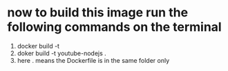 # now to build this image run the following commands on the terminal 

1. docker build -t <name of your image> <path of the docker file >
2. doker build -t youtube-nodejs .
3. here . means the Dockerfile is in the same folder only
